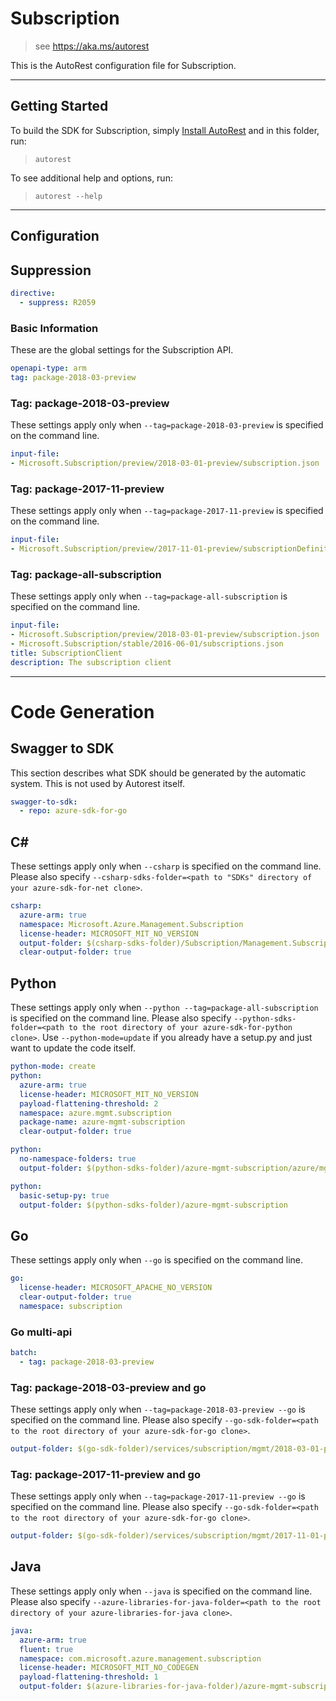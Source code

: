 # Subscription
    
> see https://aka.ms/autorest

This is the AutoRest configuration file for Subscription.



---
## Getting Started 
To build the SDK for Subscription, simply [Install AutoRest](https://aka.ms/autorest/install) and in this folder, run:

> `autorest`

To see additional help and options, run:

> `autorest --help`
---

## Configuration

## Suppression
``` yaml 
directive: 
  - suppress: R2059
```


### Basic Information 
These are the global settings for the Subscription API.

``` yaml
openapi-type: arm
tag: package-2018-03-preview
```


### Tag: package-2018-03-preview

These settings apply only when `--tag=package-2018-03-preview` is specified on the command line.

``` yaml $(tag) == 'package-2018-03-preview'
input-file:
- Microsoft.Subscription/preview/2018-03-01-preview/subscription.json
```

### Tag: package-2017-11-preview

These settings apply only when `--tag=package-2017-11-preview` is specified on the command line.

``` yaml $(tag) == 'package-2017-11-preview'
input-file:
- Microsoft.Subscription/preview/2017-11-01-preview/subscriptionDefinitions.json
```

### Tag: package-all-subscription
 
These settings apply only when `--tag=package-all-subscription` is specified on the command line.
 
``` yaml $(tag) == 'package-all-subscription'
input-file:
- Microsoft.Subscription/preview/2018-03-01-preview/subscription.json
- Microsoft.Subscription/stable/2016-06-01/subscriptions.json
title: SubscriptionClient
description: The subscription client
```

---
# Code Generation


## Swagger to SDK

This section describes what SDK should be generated by the automatic system.
This is not used by Autorest itself.

``` yaml $(swagger-to-sdk)
swagger-to-sdk:
  - repo: azure-sdk-for-go
```


## C#

These settings apply only when `--csharp` is specified on the command line.
Please also specify `--csharp-sdks-folder=<path to "SDKs" directory of your azure-sdk-for-net clone>`.

```yaml $(csharp)
csharp:
  azure-arm: true
  namespace: Microsoft.Azure.Management.Subscription
  license-header: MICROSOFT_MIT_NO_VERSION
  output-folder: $(csharp-sdks-folder)/Subscription/Management.Subscription/Generated
  clear-output-folder: true
```

## Python

These settings apply only when `--python --tag=package-all-subscription` is specified on the command line.
Please also specify `--python-sdks-folder=<path to the root directory of your azure-sdk-for-python clone>`.
Use `--python-mode=update` if you already have a setup.py and just want to update the code itself.

``` yaml $(python) && $(tag) == 'package-all-subscription'
python-mode: create
python:
  azure-arm: true
  license-header: MICROSOFT_MIT_NO_VERSION
  payload-flattening-threshold: 2
  namespace: azure.mgmt.subscription
  package-name: azure-mgmt-subscription
  clear-output-folder: true
```
``` yaml $(python) && $(python-mode) == 'update' && $(tag) == 'package-all-subscription'
python:
  no-namespace-folders: true
  output-folder: $(python-sdks-folder)/azure-mgmt-subscription/azure/mgmt/subscription
```
``` yaml $(python) && $(python-mode) == 'create' && $(tag) == 'package-all-subscription'
python:
  basic-setup-py: true
  output-folder: $(python-sdks-folder)/azure-mgmt-subscription
```

## Go

These settings apply only when `--go` is specified on the command line.

``` yaml $(go)
go:
  license-header: MICROSOFT_APACHE_NO_VERSION
  clear-output-folder: true
  namespace: subscription
```

### Go multi-api

``` yaml $(go) && $(multiapi)
batch:
  - tag: package-2018-03-preview
```

### Tag: package-2018-03-preview and go

These settings apply only when `--tag=package-2018-03-preview --go` is specified on the command line.
Please also specify `--go-sdk-folder=<path to the root directory of your azure-sdk-for-go clone>`.

``` yaml $(tag)=='package-2018-03-preview' && $(go)
output-folder: $(go-sdk-folder)/services/subscription/mgmt/2018-03-01-preview/subscription
```

### Tag: package-2017-11-preview and go

These settings apply only when `--tag=package-2017-11-preview --go` is specified on the command line.
Please also specify `--go-sdk-folder=<path to the root directory of your azure-sdk-for-go clone>`.

``` yaml $(tag)=='package-2017-11-preview' && $(go)
output-folder: $(go-sdk-folder)/services/subscription/mgmt/2017-11-01-preview/subscription
```


## Java

These settings apply only when `--java` is specified on the command line.
Please also specify `--azure-libraries-for-java-folder=<path to the root directory of your azure-libraries-for-java clone>`.

``` yaml $(java)
java:
  azure-arm: true
  fluent: true
  namespace: com.microsoft.azure.management.subscription
  license-header: MICROSOFT_MIT_NO_CODEGEN
  payload-flattening-threshold: 1
  output-folder: $(azure-libraries-for-java-folder)/azure-mgmt-subscription
```
